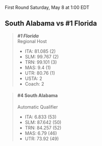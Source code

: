First Round
Saturday, May 8 at 1:00 EDT
## South Alabama vs #1 Florida

> ***#1 Florida***  
> Regional Host  
> - ITA: 81.085 (2)  
> - SLM: 99.767 (2)  
> - TRN: 99.101 (3)  
> - MAS: 9.4 (1)  
> - UTR: 80.76 (1)  
> - USTA: 2  
> - Coach: 2  

> #### #4 South Alabama  
> Automatic Qualifier  
> - ITA: 6.833 (53)  
> - SLM: 87.642 (50)  
> - TRN: 84.257 (52)  
> - MAS: 6.79 (46)  
> - UTR: 73.92 (49)  